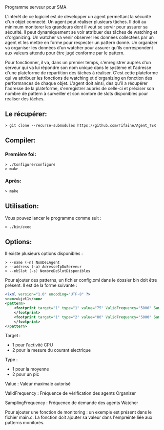 Programme serveur pour SMA

L'intérêt de ce logiciel est de développer un agent permettant la sécurité d'un objet connecté. 
Un agent peut réaliser plusieurs tâches. Il doit au minimum monitorer les grandeurs dont il veut se servir pour assurer sa sécurité. 
Il peut dynamiquement se voir attribuer des tâches de watching et d'organizing. 
Un watcher va venir observer les données collectées par un agent et les mettre en forme pour respecter un pattern donné.
Un organizer va organiser les données d'un watcher pour assurer qu'ils correspondent aux valeurs attendu pour être jugé conforme par le pattern.


Pour fonctionner, il va, dans un premier temps, s'enregistrer auprès d'un serveur qui va lui répondre son nom unique dans le système et l'adresse d'une plateforme de répartition des tâches à réaliser. C'est cette plateforme qui va attribuer les fonctions de watching et d'organizing en fonction des performances de chaque objet.
L'agent doit ainsi, des qu'il a récupérer l'adresse de la plateforme, s'enregistrer auprès de celle-ci et préciser son nombre de pattern à surveiller et son nombre de slots disponibles pour réaliser des tâches.


## Le récupérer:
```Shell
> git clone --recurse-submodules https://github.com/Tifaine/Agent_TER
```

## Compiler:
### Première foi:
```Shell
> ./Configure/configure
> make
```

### Après:
```Sehll
> make
```

## Utilisation:
Vous pouvez lancer le programme comme suit :
```Shell
> ./bin/exec
```

## Options:
Il existe plusieurs options disponibles :
```Shell
> --name (-n) NomDeLAgent
> --address (-a) AdresseIpDuServeur
> --nbSlot (-s) NombreDeSlotDisponibles
```

Pour ajouter des patterns, un fichier config.xml dans le dossier bin doit être présent.
Il est de la forme suivante : 
```XML
<?xml version="1.0" encoding="UTF-8" ?>
<nom>objet1</nom>
<pattern>
	<footprint target="1" type="1" value="75" ValidFrequency="5000" SamplingFrequency="500">		
	</footprint>
	<footprint target="1" type="2" value="80" ValidFrequency="5000" SamplingFrequency="1000">		
	</footprint>
</pattern>
```
Target : 
- 1 pour l'activité CPU
- 2 pour la mesure du courant electrique

Type : 
- 1 pour la moyenne 
- 2 pour un pic

Value : Valeur maximale autorisé

ValidFrequency : Fréquence de vérification des agents Organizer

SamplingFrequency : Fréquence de demande des agents Watcher




Pour ajouter une fonction de monitoring : un exemple est présent dans le fichier main.c.
La fonction doit ajouter sa valeur dans l'empreinte liée aux patterns monitorés.